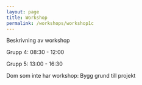 ```yaml
---
layout: page
title: Workshop
permalink: /workshops/workshop1c
---
```


Beskrivning av workshop


Grupp 4: 08:30 - 12:00

Grupp 5: 13:00 - 16:30

Dom som inte har workshop: Bygg grund till projekt